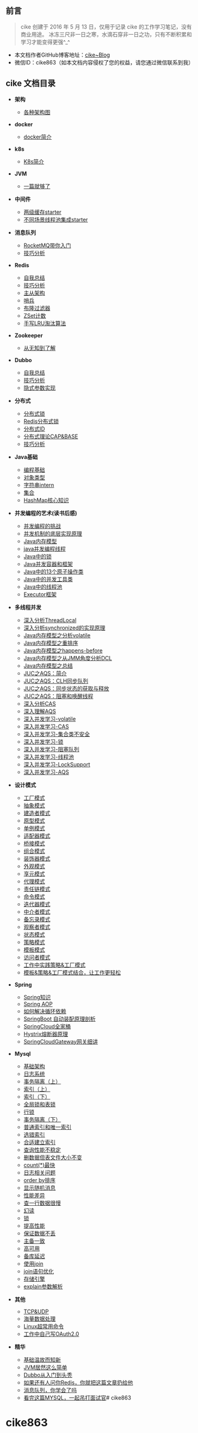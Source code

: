 ## 前言

> cike 创建于 2016 年 5 月 13 日，仅用于记录 cike 的工作学习笔记，没有商业用途。
> 冰冻三尺非一日之寒，水滴石穿非一日之功，只有不断积累和学习才能变得更强^_^

- 本文档作者GitHub博客地址：[cike~Blog](https://github.com/cike863)
- 微信ID：cike863（如本文档内容侵权了您的权益，请您通过微信联系到我）

## cike 文档目录
- **架构**

    - [各种架构图](/docs/architecture/architecture-diagram.md)
    
- **docker**

    - [docker简介](/docs/docker/docker.md)
    
- **k8s**

    - [K8s简介](/docs/k8s/kubernetes.md)

- **JVM**
  
    - [一篇就够了](/docs/jvm/2020-01-16-JVM.md)

- **中间件**
  
    - [两级缓存starter](/docs/middleware/2020-11-11-两级缓存.md)
    - [不同场景线程池集成starter](/docs/middleware/2022-06-15-threadPool.md)   

- **消息队列**
    - [RocketMQ带你入门](/docs/mq/2020-05-18-RocketMQ.md)
    - [技巧分析](/docs/mq/2020-07-18-小李飞刀-消息队列.md)

- **Redis**
  
    - [自我总结](/docs/redis/2020-04-12-葵花宝典-Redis总结.md)
    - [技巧分析](/docs/redis/2020-07-19-小李飞刀-Redis.md)
    - [主从架构](/docs/redis/2020-07-20-Redis-主从架构.md)
    - [哨兵](/docs/redis/2020-07-21-Redis-哨兵.md)
    - [布隆过滤器](/docs/redis/2020-07-22-布隆过滤器.md)
    - [ZSet计数](/docs/redis/2020-08-13-Redis计数.md)
    - [手写LRU淘汰算法](/docs/redis/2021-5-13-手写LRU.md)
    
- **Zookeeper**
  
    - [从无知到了解](/docs/zk/2020-09-30-Zookeeper.md)
    
- **Dubbo**
    - [自我总结](/docs/dubbo/2020-04-14-葵花宝典-Dubbo总结.md)
    - [技巧分析](/docs/dubbo/2020-07-23-小李飞刀-Dubbo.md)
    - [隐式参数实现](/docs/dubbo/2021-01-17-Dubbo隐式参数.md)
    

    
- **分布式**
    - [分布式锁](/docs/dcs/2020-05-16-分布式锁.md)
    - [Redis分布式锁](/docs/dcs/2021-05-12-Redis分布式锁.md)
    - [分布式ID](/docs/dcs/2021-07-11-分布式ID.md)
    - [分布式理论CAP&BASE](/docs/dcs/2021-11-15-分布式理论.md)
    - [技巧分析](/docs/dcs/2020-07-24-小李飞刀-分布式.md)
    
- **Java基础**
    - [编程基础](/docs/java/2020-01-13-JAVA基础.md)
    - [对象类型](/docs/java/2021-07-05-浅析-VO、DTO、DO、PO.md)
    - [字符串intern](/docs/java/2021-05-07-字符串intern.md)
    - [集合](/docs/java/2020-04-10-葵花宝典-JAVA集合.md)
    - [HashMap核心知识](/docs/java/2021-10-19-hashmap.md)
    
- **并发编程的艺术(读书后感)**
    - [并发编程的挑战](/docs/concurrency/2021-10-27-并发编程的挑战.md)
    - [并发机制的底层实现原理](/docs/concurrency/2021-10-28-并发机制的底层实现原理.md)
    - [Java内存模型](/docs/concurrency/2021-10-30-Java内存模型.md)
    - [java并发编程线程](/docs/concurrency/2021-11-01-java并发编程线程.md)
    - [Java中的锁](/docs/concurrency/2021-11-03-Java中的锁.md)
    - [Java并发容器和框架](/docs/concurrency/2021-11-05-Java并发容器和框架.md)
    - [Java中的13个原子操作类](/docs/concurrency/2021-11-07-Java中的13个原子操作类.md)
    - [Java中的并发工具类](/docs/concurrency/2021-11-09-Java中的并发工具类.md)
    - [Java中的线程池](/docs/concurrency/2021-11-11-Java中的线程池.md)
    - [Executor框架](/docs/concurrency/2021-11-13-Executor框架.md)
    
- **多线程并发**
    - [深入分析ThreadLocal](/docs/thread/2020-02-13-并发ThreadLocal.md)
    - [深入分析synchronized的实现原理](/docs/thread/2020-02-14-并发synchronized.md)
    - [Java内存模型之分析volatile](/docs/thread/2020-02-15-并发volatile.md)
    - [Java内存模型之重排序](/docs/thread/2020-02-16-并发重排序.md)
    - [Java内存模型之happens-before](/docs/thread/2020-02-17-并发happens-before.md)
    - [Java内存模型之从JMM角度分析DCL](/docs/thread/2020-02-18-并发DCL.md)
    - [Java内存模型之总结](/docs/thread/2020-02-19-并发内存模型总结.md)
    - [JUC之AQS：简介](/docs/thread/2020-03-13-并发AQS.md)
    - [JUC之AQS：CLH同步队列](/docs/thread/2020-03-14-并发AQS-CLH.md)
    - [JUC之AQS：同步状态的获取与释放](/docs/thread/2020-03-15-并发-AQS-同步状态的获取与释放.md)
    - [JUC之AQS：阻塞和唤醒线程](/docs/thread/2020-03-16-并发-AQS-阻塞和唤醒线程.md)
    - [深入分析CAS](/docs/thread/2020-03-17-并发-CAS.md)
    - [深入理解AQS](/docs/thread/2020-03-18-并发-AQS-深入理解.md)
    - [深入并发学习-volatile](/docs/thread/2021-05-01-并发-volatile.md)
    - [深入并发学习-CAS](/docs/thread/2021-05-02-并发-CAS.md)
    - [深入并发学习-集合类不安全](/docs/thread/2021-05-03-并发-集合类不安全.md)
    - [深入并发学习-锁](/docs/thread/2021-05-04-并发-锁.md)
    - [深入并发学习-阻塞队列](/docs/thread/2021-05-05-并发-阻塞队列.md)
    - [深入并发学习-线程池](/docs/thread/2021-05-06-并发-线程池.md)
    - [深入并发学习-LockSupport](/docs/thread/2021-05-08-并发-LockSupport.md)
    - [深入并发学习-AQS](/docs/thread/2021-05-09-并发-AQS.md)
    
- **设计模式**
    - [工厂模式](/docs/design/2021-04-01-design-工厂.md)
    - [抽象模式](/docs/design/2021-04-02-design-抽象.md)
    - [建造者模式](/docs/design/2021-04-03-design-建造者.md)
    - [原型模式](/docs/design/2021-04-04-design-原型.md)
    - [单例模式](/docs/design/2021-04-05-design-单例.md)
    - [适配器模式](/docs/design/2021-04-06-design-适配器.md)
    - [桥接模式](/docs/design/2021-04-07-design-桥接.md)
    - [组合模式](/docs/design/2021-04-08-design-组合.md)
    - [装饰器模式](/docs/design/2021-04-09-design-装饰器.md)
    - [外观模式](/docs/design/2021-04-10-design-外观.md)
    - [享元模式](/docs/design/2021-04-11-design-享元.md)
    - [代理模式](/docs/design/2021-04-12-design-代理.md)
    - [责任链模式](/docs/design/2021-04-13-design-责任链.md)
    - [命令模式](/docs/design/2021-04-14-design-命令.md)
    - [迭代器模式](/docs/design/2021-04-15-design-迭代器.md)
    - [中介者模式](/docs/design/2021-04-16-design-中介者.md)
    - [备忘录模式](/docs/design/2021-04-17-design-备忘录.md)
    - [观察者模式](/docs/design/2021-04-18-design-观察者.md)
    - [状态模式](/docs/design/2021-04-19-design-状态.md)
    - [策略模式](/docs/design/2021-04-20-design-策略.md)
    - [模板模式](/docs/design/2021-04-21-design-模板.md)
    - [访问者模式](/docs/design/2021-04-22-design-访问者.md)
    - [工作中实践策略&工厂模式](/docs/design/2020-08-12-策略模式.md)
    - [模板&策略&工厂模式结合，让工作更轻松](/docs/design/2022-10-19-模板模式.md)
    
- **Spring**
    - [Spring知识](/docs/spring/2020-05-14-Spring.md)
    - [Spring AOP](/docs/spring/2021-05-10-Spring-AOP.md)
    - [如何解决循环依赖](/docs/spring/2021-05-11-Spring-循环依赖.md)
    - [SpringBoot 自动装配原理剖析](/docs/spring/2021-10-15-springboot自动装配.md)
    - [SpringCloud全家桶](/docs/spring/2020-07-25-SpringCloud.md)
    - [Hystrix熔断器原理](/docs/spring/2021-01-23-Hystrix.md)
    - [SpringCloudGateway网关细讲](/docs/spring/2021-10-17-SpringCloudGateway.md)
    
- **Mysql**
    - [基础架构](/docs/mysql/2020-06-01-MySQL-01.md)
    - [日志系统](/docs/mysql/2020-06-02-MySQL-02.md)
    - [事务隔离（上）](/docs/mysql/2020-06-03-MySQL-03.md)
    - [索引（上）](/docs/mysql/2020-06-04-MySQL-04.md)
    - [索引（下）](/docs/mysql/2020-06-05-MySQL-05.md)
    - [全局锁和表锁](/docs/mysql/2020-06-06-MySQL-06.md)
    - [行锁](/docs/mysql/2020-06-07-MySQL-07.md)
    - [事务隔离（下）](/docs/mysql/2020-06-08-MySQL-08.md)
    - [普通索引和唯一索引](/docs/mysql/2021-01-01-MySQL-09.md)
    - [选错索引](/docs/mysql/2021-02-20-MySQL-10.md)
    - [合适建立索引](/docs/mysql/2021-02-21-MySQL-11.md)
    - [查询性能不稳定](/docs/mysql/2021-02-23-MySQL-12.md)
    - [删数据但表文件大小不变](/docs/mysql/2021-02-25-MySQL-13.md)
    - [count(*)最快](/docs/mysql/2021-02-27-MySQL-14.md)
    - [日志相关问题](/docs/mysql/2021-02-28-MySQL-15.md)
    - [order by排序](/docs/mysql/2021-03-01-MySQL-16.md)
    - [显示随机消息](/docs/mysql/2021-03-03-MySQL-17.md)
    - [性能差异](/docs/mysql/2021-03-05-MySQL-18.md)
    - [查一行数据很慢](/docs/mysql/2021-03-07-MySQL-19.md)
    - [幻读](/docs/mysql/2021-03-09-MySQL-20.md)
    - [锁](/docs/mysql/2021-03-11-MySQL-21.md)
    - [提高性能](/docs/mysql/2021-03-13-MySQL-22.md)
    - [保证数据不丢](/docs/mysql/2021-03-15-MySQL-23.md)
    - [主备一致](/docs/mysql/2021-03-17-MySQL-24.md)
    - [高可用](/docs/mysql/2021-03-19-MySQL-25.md)
    - [备库延迟](/docs/mysql/2021-03-21-MySQL-26.md)
    - [使用join](/docs/mysql/2021-03-23-MySQL-34.md)
    - [join语句优化](/docs/mysql/2021-03-25-MySQL-35.md)
    - [存储引擎](/docs/mysql/2021-03-27-MySQL-38.md)
    - [explain参数解析](/docs/mysql/2020-08-14-explain参数解析.md)
    
- **其他**
  
    - [TCP&UDP](/docs/other/2020-07-28-TCP-UDP.md)
    - [海量数据处理](/docs/other/2020-07-26-小李飞刀-海量数据处理.md)
    - [Linux超常用命令](/docs/other/2020-09-29-Linux超常用命令.md)
    - [工作中自己写OAuth2.0](/docs/other/2020-05-19-OAuth2-0.md)
    
- **精华**
    - [基础温故而知新](/docs/summary/2020-08-01-终极一战.md)
    - [JVM居然这么简单](/docs/summary/2021-05-20-重学JVM.md)
    - [Dubbo从入门到头秃](/docs/summary/2021-05-27-重学Dubbo.md)
    - [如果还有人问你Redis，你就把这篇文章扔给他](/docs/summary/2021-05-30-重学Redis.md)
    - [消息队列，你学会了吗](/docs/summary/2021-05-25-重学MQ.md)
    - [看完这篇MYSQL，一起吊打面试官](/docs/summary/2021-06-03-重学MySQL.md)# cike863
# cike863
